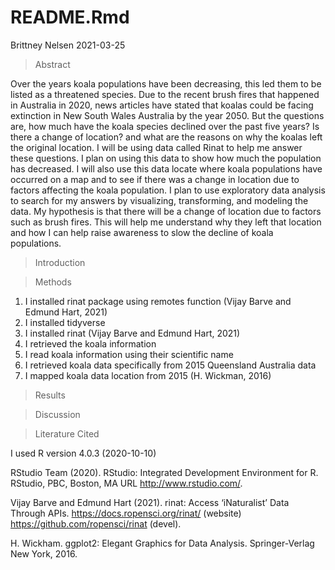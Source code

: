 README.Rmd
================
Brittney Nelsen
2021-03-25

> Abstract

Over the years koala populations have been decreasing, this led them to
be listed as a threatened species. Due to the recent brush fires that
happened in Australia in 2020, news articles have stated that koalas
could be facing extinction in New South Wales Australia by the year
2050. But the questions are, how much have the koala species declined
over the past five years? Is there a change of location? and what are
the reasons on why the koalas left the original location. I will be
using data called Rinat to help me answer these questions. I plan on
using this data to show how much the population has decreased. I will
also use this data locate where koala populations have occurred on a map
and to see if there was a change in location due to factors affecting
the koala population. I plan to use exploratory data analysis to search
for my answers by visualizing, transforming, and modeling the data. My
hypothesis is that there will be a change of location due to factors
such as brush fires. This will help me understand why they left that
location and how I can help raise awareness to slow the decline of koala
populations.

> Introduction

> Methods

1.  I installed rinat package using remotes function (Vijay Barve and
    Edmund Hart, 2021)
2.  I installed tidyverse
3.  I installed rinat (Vijay Barve and Edmund Hart, 2021)
4.  I retrieved the koala information
5.  I read koala information using their scientific name
6.  I retrieved koala data specifically from 2015 Queensland Australia
    data
7.  I mapped koala data location from 2015 (H. Wickman, 2016)

> Results

> Discussion

> Literature Cited

I used R version 4.0.3 (2020-10-10)

RStudio Team (2020). RStudio: Integrated Development Environment for R.
RStudio, PBC, Boston, MA URL <http://www.rstudio.com/>.

Vijay Barve and Edmund Hart (2021). rinat: Access ‘iNaturalist’ Data
Through APIs. <https://docs.ropensci.org/rinat/> (website)
<https://github.com/ropensci/rinat> (devel).

H. Wickham. ggplot2: Elegant Graphics for Data Analysis. Springer-Verlag
New York, 2016.

